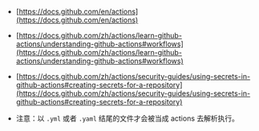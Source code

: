 - [https://docs.github.com/en/actions](https://docs.github.com/en/actions)
- [https://docs.github.com/zh/actions/learn-github-actions/understanding-github-actions#workflows](https://docs.github.com/zh/actions/learn-github-actions/understanding-github-actions#workflows)
- [https://docs.github.com/zh/actions/security-guides/using-secrets-in-github-actions#creating-secrets-for-a-repository](https://docs.github.com/zh/actions/security-guides/using-secrets-in-github-actions#creating-secrets-for-a-repository)

- 注意：以 `.yml` 或者 `.yaml` 结尾的文件才会被当成 actions 去解析执行。